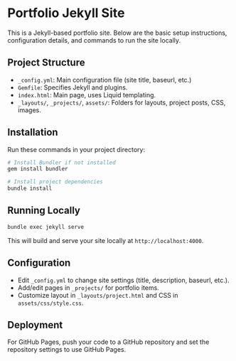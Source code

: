 # Portfolio Jekyll Site

This is a Jekyll-based portfolio site. Below are the basic setup instructions, configuration details, and commands to run the site locally.

## Project Structure

- `_config.yml`: Main configuration file (site title, baseurl, etc.)
- `Gemfile`: Specifies Jekyll and plugins.
- `index.html`: Main page, uses Liquid templating.
- `_layouts/`, `_projects/`, `assets/`: Folders for layouts, project posts, CSS, images.

## Installation

Run these commands in your project directory:

```bash
# Install Bundler if not installed
gem install bundler

# Install project dependencies
bundle install
```

## Running Locally

```bash
bundle exec jekyll serve
```
This will build and serve your site locally at `http://localhost:4000`.

## Configuration

- Edit `_config.yml` to change site settings (title, description, baseurl, etc.).
- Add/edit pages in `_projects/` for portfolio items.
- Customize layout in `_layouts/project.html` and CSS in `assets/css/style.css`.

## Deployment

For GitHub Pages, push your code to a GitHub repository and set the repository settings to use GitHub Pages.
